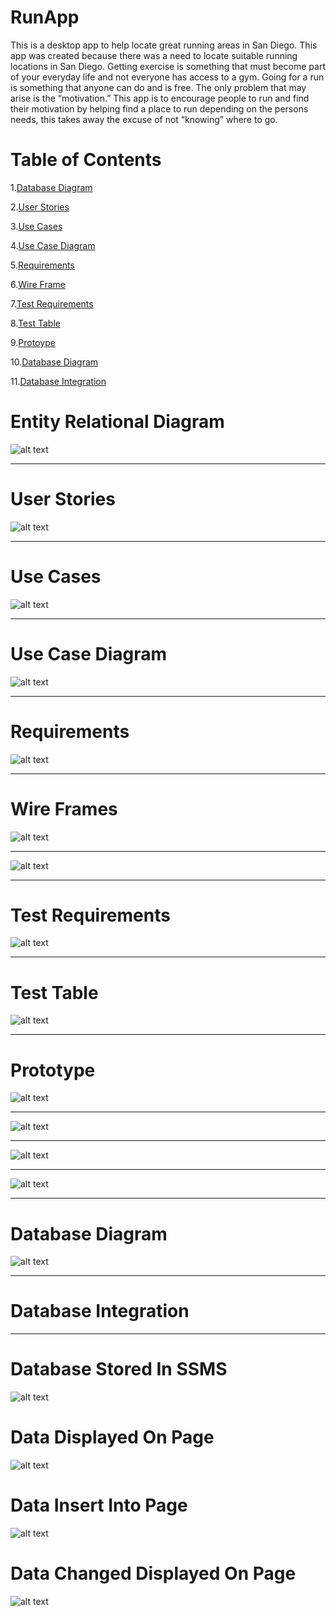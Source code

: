 # RunApp
This is a desktop app to help locate great running areas in San Diego.
This app was created because there was a need to locate suitable running locations in San Diego. Getting exercise is something that must become part of your everyday life and not everyone has access to a gym. Going for a run is something that anyone can do and is free. The only problem that may arise is the “motivation.” This app is to encourage people to run and find their motivation by helping find a place to run depending on the persons needs, this takes away the excuse of not “knowing” where to go.

# Table of Contents


1.[Database Diagram](#Database-Diagram)

2.[User Stories](#User-Stories)

3.[Use Cases](#Use-Cases)

4.[Use Case Diagram](#Use-Case-Diagram)

5.[Requirements](#Requirements)

6.[Wire Frame](#Wire-Frame)

7.[Test Requirements](#Test-Requirements)

8.[Test Table](#Test-Table)

9.[Protoype](#Prototype)

10.[Database Diagram](#Database-Diagram)

[](https://github.com/topher-chris/RunApp/blob/master/MainPage.PNG)

11.[Database Integration](#Database-Integration)





# Entity Relational Diagram
![alt text](https://github.com/topher-chris/RunApp/blob/master/Database%20Diagram.jpg)

___
# User Stories
![alt text](https://github.com/topher-chris/RunApp/blob/master/User%20Stories.PNG)

___
# Use Cases
![alt text](https://github.com/topher-chris/RunApp/blob/master/Use%20Cases.PNG)

___
# Use Case Diagram
![alt text](https://github.com/topher-chris/RunApp/blob/master/Use-Case%20Diagram%20(UML).png)

___
# Requirements
![alt text](https://github.com/topher-chris/RunApp/blob/master/Requirements.PNG)

___
# Wire Frames
![alt text](https://github.com/topher-chris/RunApp/blob/master/WireFrame%20Page-1.jpg)

___

![alt text](https://github.com/topher-chris/RunApp/blob/master/WireFram-Page-2.jpg)
 
___
# Test Requirements 

![alt text](https://github.com/topher-chris/RunApp/blob/master/Test%20Requirements.PNG)

___
# Test Table
![alt text](https://github.com/topher-chris/RunApp/blob/master/Test%20Table.PNG)

___
# Prototype

![alt text](https://github.com/topher-chris/RunApp/blob/master/Prototype1.PNG)

___
![alt text](https://github.com/topher-chris/RunApp/blob/master/Prototype2.PNG)
___

![alt text](https://github.com/topher-chris/RunApp/blob/master/Prototype3.PNG)

___

![alt text](https://github.com/topher-chris/RunApp/blob/master/MainPage.PNG)

___
# Database Diagram
![alt text](https://github.com/topher-chris/RunApp/blob/master/Model%20Classes/Databse%20Diagram.PNG)

___
# Database Integration
___
# Database Stored In SSMS
![alt text](https://github.com/topher-chris/RunApp/blob/master/images/SSMS.PNG?raw=true)

# Data Displayed On Page
![alt text](https://github.com/topher-chris/RunApp/blob/master/images/Before%20Input.PNG)
# Data Insert Into Page
![alt text](https://github.com/topher-chris/RunApp/blob/master/images/Data%20Input.PNG)
# Data Changed Displayed On Page
![alt text](https://github.com/topher-chris/RunApp/blob/master/images/After%20Input.PNG)
